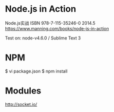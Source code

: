 
Node.js in Action
=============================
Node.js实战
ISBN 978-7-115-35246-0
2014.5
https://www.manning.com/books/node-js-in-action

Test on: node-v4.6.0 / Sublime Text 3


NPM
=============================
$ vi package.json
$ npm install


Modules
=============================
http://socket.io/

